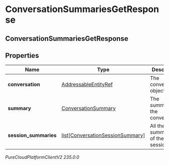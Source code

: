 # ConversationSummariesGetResponse

## ConversationSummariesGetResponse

## Properties

|Name | Type | Description | Notes|
|------------ | ------------- | ------------- | -------------|
| **conversation** | [AddressableEntityRef](AddressableEntityRef) | The conversation object. | [optional] |
| **summary** | [ConversationSummary](ConversationSummary) | The summary of the conversation. | [optional] |
| **session_summaries** | [list[ConversationSessionSummary]](ConversationSessionSummary) | All the summaries of the session. | [optional] |



_PureCloudPlatformClientV2 235.0.0_
